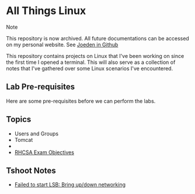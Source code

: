 
# All Things Linux 

> [!Note]
> This repository is now archived.
> All future documentations can be accessed on my personal website.
> See [Joeden in Github](https://github.com/joseeden/joeden)

This repository contains projects on Linux that I've been working on since the first time I opened a terminal. 
This will also serve as a collection of notes that I've gathered over some Linux scenarios I've encountered.

## Lab Pre-requisites

Here are some pre-requisites before we can perform the labs. 


## Topics

- Users and Groups
- Tomcat 
- 
- [RHCSA Exam Objectives](pages/01-linux-basics/RHCSA-Exam-objectives.md)


## Tshoot Notes 

- [Failed to start LSB: Bring up/down networking](pages/99-tshoot-notes/failed-to-start-lsb-up/down-networking.md)


